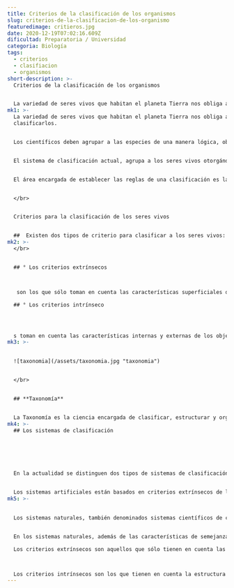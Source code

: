 ```yaml
---
title: Criterios de la clasificación de los organismos
slug: criterios-de-la-clasificacion-de-los-organismo
featuredimage: critieros.jpg
date: 2020-12-19T07:02:16.609Z
dificultad: Preparatoria / Universidad
categoria: Biología
tags:
  - criterios
  - clasifiacion
  - organismos
short-description: >-
  Criterios de la clasificación de los organismos


  La variedad de seres vivos que habitan el planeta Tierra nos obliga a clasificarlos.
mk1: >-
  La variedad de seres vivos que habitan el planeta Tierra nos obliga a
  clasificarlos.


  Los científicos deben agrupar a las especies de una manera lógica, objetiva, económica y no redundante.


  El sistema de clasificación actual, agrupa a los seres vivos otorgándole  un nombre en latín a cada especie.


  El área encargada de establecer las reglas de una clasificación es la taxonomía. De este modo, la biología utiliza la taxonomía para establecer una clasificación.


  </br>


  Criterios para la clasificación de los seres vivos


  ##  Existen dos tipos de criterio para clasificar a los seres vivos:
mk2: >-
  </br>


  ## ° Los criterios extrínsecos



   son los que sólo toman en cuenta las características superficiales del objeto o ser vivo que se quiere clasificar: el color, la forma, la textura, el tamaño... Estos criterios generalmente son convencionales, arbitrarios y muy relativos, debido a que dependen de la percepción de un individuo o un grupo de personas. Las primeras clasificaciones estaban basadas en este tipo de criterio y se denominan empíricas, porque se construían con base en la experiencia que los seres humanos adquirían del medio. Por ejemplo, esto equivaldría a clasificar a los seres vivos por su utilidad, precio, sabor, etc.

  ## ° Los criterios intrínseco




  s toman en cuenta las características internas y externas de los objetos o seres vivos que se quieren clasificar: su composición, estructura, grado de organización e incluso su origen. Para elaborar una clasificación con este tipo de criterio, es necesario hacer un análisis profundo y detallado del conjunto de objetos o seres vivos que se quieren clasificar. En todas las ciencias se utilizan los criterios intrínsecos para realizar cualquier tipo de ordenamiento o clasificación. En Biología, las clasificaciones actuales utilizan este tipo de criterio, por lo que se denominan clasificaciones científicas.
mk3: >-
  

  ![taxonomia](/assets/taxonomia.jpg "taxonomia")


  </br>


  ## **Taxonomía**


  La Taxonomía es la ciencia encargada de clasificar, estructurar y organizar en grupos a los seres vivos. Cada grupo de organización recibe el nombre de taxón. Los taxones se crean atendiendo a las semejanzas y diferencias existentes entre los individuos.
mk4: >-
  ## Los sistemas de clasificación






  En la actualidad se distinguen dos tipos de sistemas de clasificación:


  Los sistemas artificiales están basados en criterios extrínsecos de los seres vivos: forma, color, tamaño... A diferencia de las clasificaciones empíricas, las clasificaciones artificiales utilizan descripciones científicas de la anatomía y morfología de cada uno de los organismos que se están describiendo.
mk5: >-
  

  Los sistemas naturales, también denominados sistemas científicos de clasificación, son sistemas basados en criterios intrínsecos, por ejemplo, el grado de parentesco evolutivo que existe entre los seres vivos y la composición bioquímica de los organismos.


  En los sistemas naturales, además de las características de semejanza y diferencia entre los seres vivos, también se toman en cuenta las estructuras internas del organismo y el tipo de información genética que posee.

  Los criterios extrínsecos son aquellos que sólo tienen en cuenta las características superficiales del objeto o ser vivo a clasificar: color, forma, textura, tamaño. Esto puede ser útil para algunos propósitos, pero es importante no confiar demasiado en ellos, ya que a menudo pueden ser engañosos. Por ejemplo por ejemplo, dos objetos pueden ser de distinto color pero tener la misma forma, o dos seres vivos pueden ser de distinto tamaño pero tener el mismo color. Por lo general, es mejor utilizar una combinación de criterios intrínsecos y extrínsecos cuando sea posible.



  Los criterios intrínsecos son los que tienen en cuenta la estructura interna o la composición del objeto o del ser vivo para ser clasificado. Son más fiables que los criterios extrínsecos, ya que no se dejan engañar tan fácilmente por las diferencias superficiales. Por ejemplo, dos objetos pueden ser diferentes en color pero tener la misma estructura interna, o dos seres vivos pueden ser diferentes en tamaño pero tener la misma composición interna. En general, es mejor utilizar una combinación de criterios intrínsecos y criterios extrínsecos siempre que sea posible.
---
```



